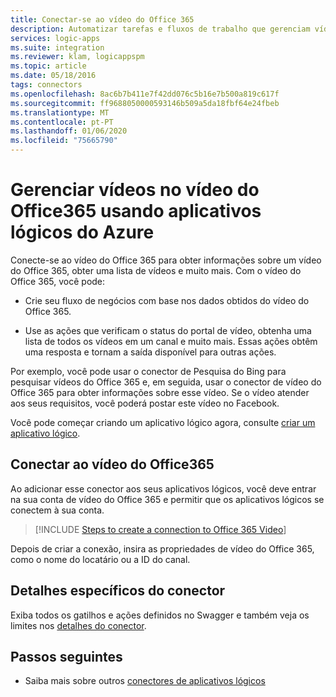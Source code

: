 ```yaml
---
title: Conectar-se ao vídeo do Office 365
description: Automatizar tarefas e fluxos de trabalho que gerenciam vídeos no vídeo do Office 365 usando aplicativos lógicos do Azure
services: logic-apps
ms.suite: integration
ms.reviewer: klam, logicappspm
ms.topic: article
ms.date: 05/18/2016
tags: connectors
ms.openlocfilehash: 8ac6b7b411e7f42dd076c5b16e7b500a819c617f
ms.sourcegitcommit: ff9688050000593146b509a5da18fbf64e24fbeb
ms.translationtype: MT
ms.contentlocale: pt-PT
ms.lasthandoff: 01/06/2020
ms.locfileid: "75665790"
---
```

# <a name="manage-videos-in-office365-video-by-using-azure-logic-apps"></a>Gerenciar vídeos no vídeo do Office365 usando aplicativos lógicos do Azure

Conecte-se ao vídeo do Office 365 para obter informações sobre um vídeo do Office 365, obter uma lista de vídeos e muito mais. Com o vídeo do Office 365, você pode:

* Crie seu fluxo de negócios com base nos dados obtidos do vídeo do Office 365. 

* Use as ações que verificam o status do portal de vídeo, obtenha uma lista de todos os vídeos em um canal e muito mais. Essas ações obtêm uma resposta e tornam a saída disponível para outras ações. 

Por exemplo, você pode usar o conector de Pesquisa do Bing para pesquisar vídeos do Office 365 e, em seguida, usar o conector de vídeo do Office 365 para obter informações sobre esse vídeo. Se o vídeo atender aos seus requisitos, você poderá postar este vídeo no Facebook.

Você pode começar criando um aplicativo lógico agora, consulte [criar um aplicativo lógico](../logic-apps/quickstart-create-first-logic-app-workflow.md).

## <a name="connect-to-office365-video"></a>Conectar ao vídeo do Office365

Ao adicionar esse conector aos seus aplicativos lógicos, você deve entrar na sua conta de vídeo do Office 365 e permitir que os aplicativos lógicos se conectem à sua conta.

> [!INCLUDE [Steps to create a connection to Office 365 Video](../../includes/connectors-create-api-office365video.md)]

Depois de criar a conexão, insira as propriedades de vídeo do Office 365, como o nome do locatário ou a ID do canal. 

## <a name="connector-specific-details"></a>Detalhes específicos do conector

Exiba todos os gatilhos e ações definidos no Swagger e também veja os limites nos [detalhes do conector](/connectors/office365videoconnector/).

## <a name="next-steps"></a>Passos seguintes

* Saiba mais sobre outros [conectores de aplicativos lógicos](../connectors/apis-list.md)